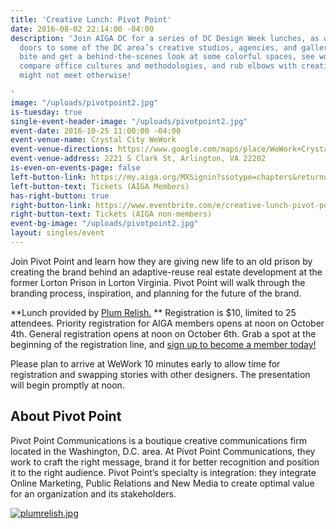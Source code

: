 ```yaml
---
title: 'Creative Lunch: Pivot Point'
date: 2016-08-02 22:14:00 -04:00
description: 'Join AIGA DC for a series of DC Design Week lunches, as we open the
  doors to some of the DC area’s creative studios, agencies, and galleries. Grab a
  bite and get a behind-the-scenes look at some colorful spaces, see works in progress,
  compare office cultures and methodologies, and rub elbows with creatives whom you
  might not meet otherwise!

'
image: "/uploads/pivotpoint2.jpg"
is-tuesday: true
single-event-header-image: "/uploads/pivotpoint2.jpg"
event-date: 2016-10-25 11:00:00 -04:00
event-venue-name: Crystal City WeWork
event-venue-directions: https://www.google.com/maps/place/WeWork+Crystal+City/@38.8539538,-77.0538223,17z/data=!3m1!4b1!4m5!3m4!1s0x89b7b72927054b7b:0xbb046c59ecc215ac!8m2!3d38.8539538!4d-77.0516336
event-venue-address: 2221 S Clark St, Arlington, VA 22202
is-even-on-events-page: false
left-button-link: https://my.aiga.org/MXSignin?ssotype=chapters&returnurl=http://dc.aiga.org/event/creative-lunch-pivot-point/
left-button-text: Tickets (AIGA Members)
has-right-button: true
right-button-link: https://www.eventbrite.com/e/creative-lunch-pivot-point-tickets-27999843285?ref=ebapi
right-button-text: Tickets (AIGA non-members)
event-bg-image: "/uploads/pivotpoint2.jpg"
layout: singles/event
---
```


Join Pivot Point and learn how they are giving new life to an old prison by creating the brand behind an adaptive-reuse real estate development at the former Lorton Prison in Lorton Virginia. Pivot Point will walk through the branding process, inspiration, and planning for the future of the brand.

**Lunch provided by [Plum Relish.](https://www.plumrelish.com/) **  Registration is $10, limited to 25 attendees. Priority registration for AIGA members opens at noon on October 4th. General registration opens at noon on October 6th. Grab a spot at the beginning of the registration line, and [sign up to become a member today!](http://www.aiga.org/join)

Please plan to arrive at WeWork 10 minutes early to allow time for registration and swapping stories with other designers. The presentation will begin promptly at noon.

## About Pivot Point

Pivot Point Communications is a boutique creative communications firm located in the Washington, D.C. area. At Pivot Point Communications, they work to craft the right message, brand it for better recognition and position it to the right audience. Pivot Point’s specialty is integration: they integrate Online Marketing, Public Relations and New Media to create optimal value for an organization and its stakeholders.

[![plumrelish.jpg](/uploads/plumrelish.jpg)](https://www.plumrelish.com/)